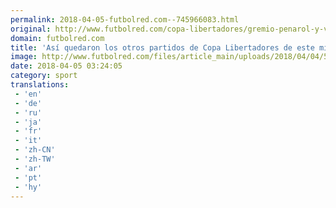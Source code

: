 ```yaml
---
permalink: 2018-04-05-futbolred.com--745966083.html
original: http://www.futbolred.com/copa-libertadores/gremio-penarol-y-vasco-con-duvier-riascos-en-copa-libertadores-83069
domain: futbolred.com
title: 'Así quedaron los otros partidos de Copa Libertadores de este miércoles'
image: http://www.futbolred.com/files/article_main/uploads/2018/04/04/5ac593ba1551b.jpeg
date: 2018-04-05 03:24:05
category: sport
translations: 
 - 'en'
 - 'de'
 - 'ru'
 - 'ja'
 - 'fr'
 - 'it'
 - 'zh-CN'
 - 'zh-TW'
 - 'ar'
 - 'pt'
 - 'hy'
---
```


